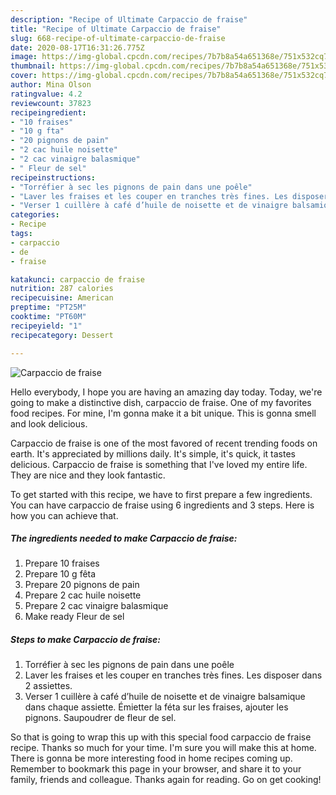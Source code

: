 ```yaml
---
description: "Recipe of Ultimate Carpaccio de fraise"
title: "Recipe of Ultimate Carpaccio de fraise"
slug: 668-recipe-of-ultimate-carpaccio-de-fraise
date: 2020-08-17T16:31:26.775Z
image: https://img-global.cpcdn.com/recipes/7b7b8a54a651368e/751x532cq70/carpaccio-de-fraise-photo-principale-de-la-recette.jpg
thumbnail: https://img-global.cpcdn.com/recipes/7b7b8a54a651368e/751x532cq70/carpaccio-de-fraise-photo-principale-de-la-recette.jpg
cover: https://img-global.cpcdn.com/recipes/7b7b8a54a651368e/751x532cq70/carpaccio-de-fraise-photo-principale-de-la-recette.jpg
author: Mina Olson
ratingvalue: 4.2
reviewcount: 37823
recipeingredient:
- "10 fraises"
- "10 g fta"
- "20 pignons de pain"
- "2 cac huile noisette"
- "2 cac vinaigre balasmique"
- " Fleur de sel"
recipeinstructions:
- "Torréfier à sec les pignons de pain dans une poêle"
- "Laver les fraises et les couper en tranches très fines. Les disposer dans 2 assiettes."
- "Verser 1 cuillère à café d’huile de noisette et de vinaigre balsamique dans chaque assiette. Émietter la féta sur les fraises, ajouter les pignons. Saupoudrer de fleur de sel."
categories:
- Recipe
tags:
- carpaccio
- de
- fraise

katakunci: carpaccio de fraise 
nutrition: 287 calories
recipecuisine: American
preptime: "PT25M"
cooktime: "PT60M"
recipeyield: "1"
recipecategory: Dessert

---
```



![Carpaccio de fraise](https://img-global.cpcdn.com/recipes/7b7b8a54a651368e/751x532cq70/carpaccio-de-fraise-photo-principale-de-la-recette.jpg)

Hello everybody, I hope you are having an amazing day today. Today, we're going to make a distinctive dish, carpaccio de fraise. One of my favorites food recipes. For mine, I'm gonna make it a bit unique. This is gonna smell and look delicious.

Carpaccio de fraise is one of the most favored of recent trending foods on earth. It's appreciated by millions daily. It's simple, it's quick, it tastes delicious. Carpaccio de fraise is something that I've loved my entire life. They are nice and they look fantastic.




To get started with this recipe, we have to first prepare a few ingredients. You can have carpaccio de fraise using 6 ingredients and 3 steps. Here is how you can achieve that.

<!--inarticleads1-->

##### The ingredients needed to make Carpaccio de fraise:

1. Prepare 10 fraises
1. Prepare 10 g fêta
1. Prepare 20 pignons de pain
1. Prepare 2 cac huile noisette
1. Prepare 2 cac vinaigre balasmique
1. Make ready  Fleur de sel




<!--inarticleads2-->

##### Steps to make Carpaccio de fraise:

1. Torréfier à sec les pignons de pain dans une poêle
1. Laver les fraises et les couper en tranches très fines. Les disposer dans 2 assiettes.
1. Verser 1 cuillère à café d’huile de noisette et de vinaigre balsamique dans chaque assiette. Émietter la féta sur les fraises, ajouter les pignons. Saupoudrer de fleur de sel.




So that is going to wrap this up with this special food carpaccio de fraise recipe. Thanks so much for your time. I'm sure you will make this at home. There is gonna be more interesting food in home recipes coming up. Remember to bookmark this page in your browser, and share it to your family, friends and colleague. Thanks again for reading. Go on get cooking!
